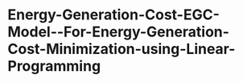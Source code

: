 # Energy-Generation-Cost-EGC-Model--For-Energy-Generation-Cost-Minimization-using-Linear-Programming